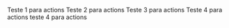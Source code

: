Teste 1 para actions
Teste 2 para actions
Teste 3 para actions
Teste 4 para actions
teste 4 para actions